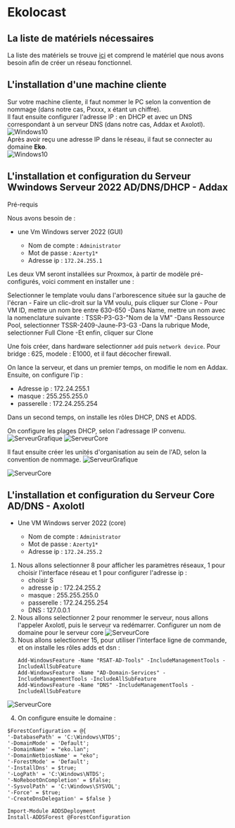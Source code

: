 # Ekolocast

## La liste de matériels nécessaires
La liste des matériels se trouve [ici](Ressources/S02_ListeMateriels)  et comprend le matériel que nous avons besoin afin de créer un réseau fonctionnel.

## L'installation d'une machine cliente
Sur votre machine cliente, il faut nommer le PC selon la convention de nommage (dans notre cas, Pxxxx, x étant un chiffre).  
Il faut ensuite configurer l'adresse IP : en DHCP et avec un DNS correspondant à un serveur DNS (dans notre cas, Addax et Axolotl).  
![Windows10](/Ressources/S02_Changement_DNS.png)  
Après avoir reçu une adresse IP dans le réseau, il faut se connecter au domaine **Eko**.  
![Windows10](/Ressources/S02_Ajout_au_domaine.png)  


## L'installation et configuration du Serveur Wwindows Serveur 2022 AD/DNS/DHCP - Addax

Pré-requis

Nous avons besoin de :

   - une Vm Windows server 2022 (GUI)
       
       - Nom de compte : `Administrator`
       - Mot de passe : `Azerty1*`
       - Adresse ip : `172.24.255.1`

  
   
  Les deux VM seront installées sur Proxmox, à partir de modèle pré-configurés, voici comment en installer une :
  
  Selectionner le template voulu dans l'arborescence située sur la gauche de l'écran
    - Faire un clic-droit sur la VM voulu, puis cliquer sur Clone
    - Pour VM ID, mettre un nom bre entre 630-650
    -Dans Name, mettre un nom avec la nomenclature suivante : TSSR-P3-G3-"Nom de la VM"
    -Dans Ressource Pool, selectionner TSSR-2409-Jaune-P3-G3
    -Dans la rubrique Mode, selectionner Full Clone
    -Et enfin, cliquer sur Clone

Une fois créer, dans hardware selectionner `add` puis `network device`.
Pour bridge : 625, modele : E1000, et il faut décocher firewall.

On lance la serveur, et dans un premier temps, on modifie le nom en Addax.
Ensuite, on configure l'ip :
- Adresse ip : 172.24.255.1
- masque : 255.255.255.0
- passerelle : 172.24.255.254

Dans un second temps, on installe les rôles DHCP, DNS et ADDS.

On configure les plages DHCP, selon l'adressage IP convenu.
![ServeurGrafique](/Ressources/S02_WindowsServerGraphique.png)
![ServeurCore](/Ressources/S02_WindowsServerGraphiqueDHCP.png)


Il faut ensuite créer les unités d'organisation au sein de l'AD, selon la convention de nommage.
![ServeurGrafique](/Ressources/S02_WindowsServerGraphiqueADDS.png)


![ServeurCore](/Ressources/S02_WindowsServerGraphiqueDNS.png)
## L'installation et configuration du Serveur Core AD/DNS - Axolotl

  - Une VM Windows server 2022 (core)

      - Nom de compte : `Administrator`
       - Mot de passe : `Azerty1*`
       - Adresse ip : `172.24.255.2`
   
1. Nous allons selectionner 8 pour afficher les paramètres réseaux, 1 pour choisir l'interface réseau et 1 pour configurer l'adresse ip :
      - choisir S
      - adresse ip : 172.24.255.2
      - masque : 255.255.255.0
      - passerelle : 172.24.255.254
      - DNS : 127.0.0.1
2. Nous allons selectionner 2 pour renommer le serveur, nous allons l'appeler Axolotl, puis le serveur va redémarrer.
   Configurer un nom de domaine pour le serveur core
![ServeurCore](/Ressources/S02_WindowsServerCore.png)
3. Nous allons selectionner 15, pour utiliser l'interface ligne de commande, et on installe les rôles adds et dsn :
   ```   
   Add-WindowsFeature -Name "RSAT-AD-Tools" -IncludeManagementTools -IncludeAllSubFeature
   Add-WindowsFeature -Name "AD-Domain-Services" -IncludeManagementTools -IncludeAllSubFeature
   Add-WindowsFeature -Name "DNS" -IncludeManagementTools -IncludeAllSubFeature
   ```   
![ServeurCore](/Ressources/S02_install_adds_core.png)

4. On configure ensuite le domaine :

```
$ForestConfiguration = @{
'-DatabasePath' = 'C:\Windows\NTDS';
'-DomainMode' = 'Default';
'-DomainName' = "eko.lan";
'-DomainNetbiosName' = "eko";
'-ForestMode' = 'Default';
'-InstallDns' = $true;
'-LogPath' = 'C:\Windows\NTDS';
'-NoRebootOnCompletion' = $false;
'-SysvolPath' = 'C:\Windows\SYSVOL';
'-Force' = $true;
'-CreateDnsDelegation' = $false }

Import-Module ADDSDeployment
Install-ADDSForest @ForestConfiguration
```
